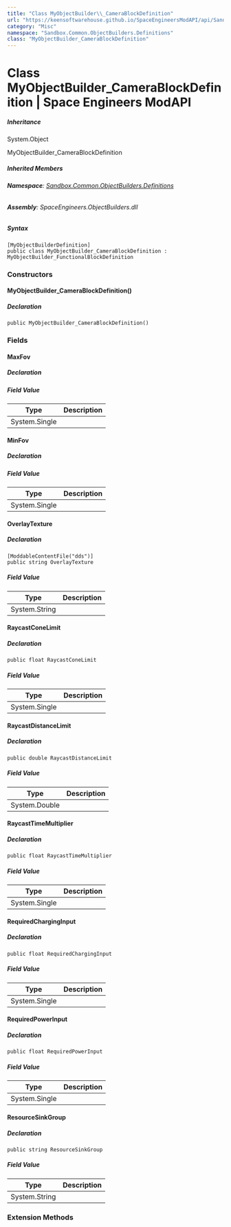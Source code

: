 ```yaml
---
title: "Class MyObjectBuilder\\_CameraBlockDefinition"
url: "https://keensoftwarehouse.github.io/SpaceEngineersModAPI/api/Sandbox.Common.ObjectBuilders.Definitions.MyObjectBuilder_CameraBlockDefinition.html"
category: "Misc"
namespace: "Sandbox.Common.ObjectBuilders.Definitions"
class: "MyObjectBuilder_CameraBlockDefinition"
---
```


# Class MyObjectBuilder\_CameraBlockDefinition | Space Engineers ModAPI

##### Inheritance

System.Object

MyObjectBuilder\_CameraBlockDefinition

##### Inherited Members

###### **Namespace**: [Sandbox.Common.ObjectBuilders.Definitions](https://keensoftwarehouse.github.io/SpaceEngineersModAPI/api/Sandbox.Common.ObjectBuilders.Definitions.html)

###### **Assembly**: SpaceEngineers.ObjectBuilders.dll

##### Syntax

```
[MyObjectBuilderDefinition]
public class MyObjectBuilder_CameraBlockDefinition : MyObjectBuilder_FunctionalBlockDefinition
```

### Constructors

#### MyObjectBuilder\_CameraBlockDefinition()

##### Declaration

```
public MyObjectBuilder_CameraBlockDefinition()
```

### Fields

#### MaxFov

##### Declaration

##### Field Value

| Type | Description |
| --- | --- |
| System.Single |     |

#### MinFov

##### Declaration

##### Field Value

| Type | Description |
| --- | --- |
| System.Single |     |

#### OverlayTexture

##### Declaration

```
[ModdableContentFile("dds")]
public string OverlayTexture
```

##### Field Value

| Type | Description |
| --- | --- |
| System.String |     |

#### RaycastConeLimit

##### Declaration

```
public float RaycastConeLimit
```

##### Field Value

| Type | Description |
| --- | --- |
| System.Single |     |

#### RaycastDistanceLimit

##### Declaration

```
public double RaycastDistanceLimit
```

##### Field Value

| Type | Description |
| --- | --- |
| System.Double |     |

#### RaycastTimeMultiplier

##### Declaration

```
public float RaycastTimeMultiplier
```

##### Field Value

| Type | Description |
| --- | --- |
| System.Single |     |

#### RequiredChargingInput

##### Declaration

```
public float RequiredChargingInput
```

##### Field Value

| Type | Description |
| --- | --- |
| System.Single |     |

#### RequiredPowerInput

##### Declaration

```
public float RequiredPowerInput
```

##### Field Value

| Type | Description |
| --- | --- |
| System.Single |     |

#### ResourceSinkGroup

##### Declaration

```
public string ResourceSinkGroup
```

##### Field Value

| Type | Description |
| --- | --- |
| System.String |     |

### Extension Methods